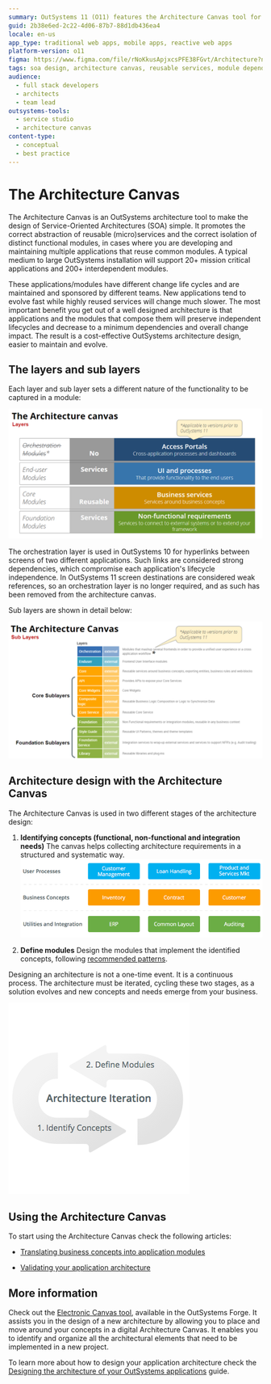```yaml
---
summary: OutSystems 11 (O11) features the Architecture Canvas tool for streamlined Service-Oriented Architecture (SOA) design.
guid: 2b38e6ed-2c22-4d06-87b7-88d1db436ea4
locale: en-us
app_type: traditional web apps, mobile apps, reactive web apps
platform-version: o11
figma: https://www.figma.com/file/rNoKkusApjxcsPFE38FGvt/Architecture?node-id=1343:247
tags: soa design, architecture canvas, reusable services, module dependency, cost-effective architecture
audience:
  - full stack developers
  - architects
  - team lead
outsystems-tools:
  - service studio
  - architecture canvas
content-type:
  - conceptual
  - best practice
---
```

# The Architecture Canvas

The Architecture Canvas is an OutSystems architecture tool to make the design of Service-Oriented Architectures (SOA) simple. It promotes the correct abstraction of reusable (micro)services and the correct isolation of distinct functional modules, in cases where you are developing and maintaining multiple applications that reuse common modules. A typical medium to large OutSystems installation will support 20+ mission critical applications and 200+ interdependent modules.

These applications/modules have different change life cycles and are maintained and sponsored by different teams. New applications tend to evolve fast while highly reused services will change much slower. The most important benefit you get out of a well designed architecture is that applications and the modules that compose them will preserve independent lifecycles and decrease to a minimum dependencies and overall change impact. The result is a cost-effective OutSystems architecture design, easier to maintain and evolve.

## The layers and sub layers

Each layer and sub layer sets a different nature of the functionality to be captured in a module:

![Diagram of the OutSystems Architecture Canvas showing different layers including Orchestration Modules, End-user Modules, Core Modules, and Foundation Modules.](images/layers_canvas_0.png "OutSystems Architecture Canvas Layers")

<div class="info" markdown="1">

The orchestration layer is used in OutSystems 10 for hyperlinks between screens of two different applications. Such links are considered strong dependencies, which compromise each application's lifecycle independence. In OutSystems 11 screen destinations are considered weak references, so an orchestration layer is no longer required, and as such has been removed from the architecture canvas.

</div>

Sub layers are shown in detail below:

![Detailed diagram of the OutSystems Architecture Canvas sub layers, including Orchestration, Enduser, Core, and Foundation with their respective external modules.](images/sub_layers_canvas.png "OutSystems Architecture Canvas Sub Layers")


## Architecture design with the Architecture Canvas

The Architecture Canvas is used in two different stages of the architecture design:

1. **Identifying concepts (functional, non-functional and integration needs)**
The canvas helps collecting architecture requirements in a structured and systematic way.
![Illustration of the Architecture Canvas used for identifying concepts such as User Processes, Business Concepts, and Utilities and Integration.](images/4-layer-canvas_4.png "Identifying Concepts on the Architecture Canvas")

2. **Define modules**
Design the modules that implement the identified concepts, following [recommended patterns](05-integration-patterns.md).

Designing an architecture is not a one-time event. It is a continuous process. The architecture must be iterated, cycling these two stages, as a solution evolves and new concepts and needs emerge from your business.

![Graphic representing the iterative process of architecture design, with two steps: 1. Identify Concepts and 2. Define Modules.](images/4-layer-canvas_5.png "Architecture Iteration Process")

## Using the Architecture Canvas

To start using the Architecture Canvas check the following articles:

* [Translating business concepts into application modules](02-translating-business-app-modules.md)

* [Validating your application architecture](03-validating-app-architecture.md)

## More information

Check out the [Electronic Canvas tool](http://www.outsystems.com/forge/component/706/electronic-canvas/), available in the OutSystems Forge. It assists you in the design of a new architecture by allowing you to place and move around your concepts in a digital Architecture Canvas. It enables you to identify and organize all the architectural elements that need to be implemented in a new project.

To learn more about how to design your application architecture check the [Designing the architecture of your OutSystems applications](intro.md) guide.

